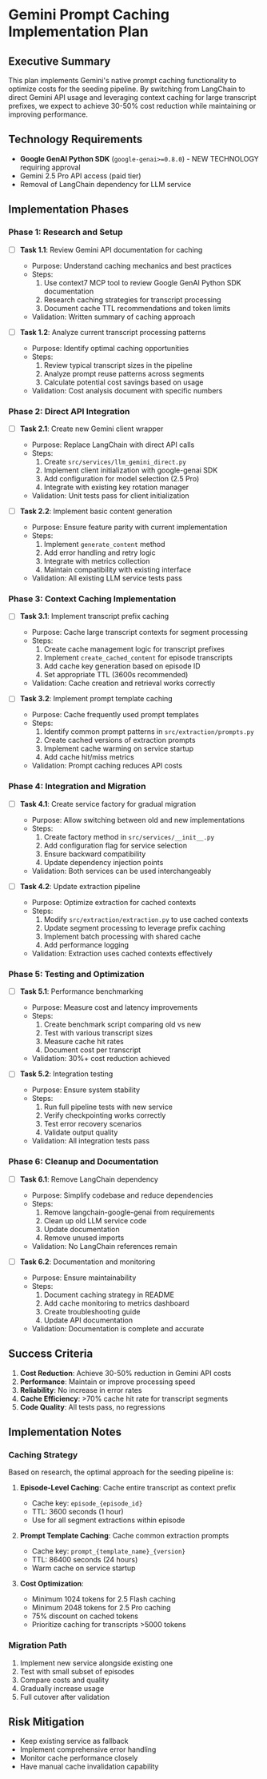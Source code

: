 # Gemini Prompt Caching Implementation Plan

## Executive Summary

This plan implements Gemini's native prompt caching functionality to optimize costs for the seeding pipeline. By switching from LangChain to direct Gemini API usage and leveraging context caching for large transcript prefixes, we expect to achieve 30-50% cost reduction while maintaining or improving performance.

## Technology Requirements

- **Google GenAI Python SDK** (`google-genai>=0.8.0`) - NEW TECHNOLOGY requiring approval
- Gemini 2.5 Pro API access (paid tier)
- Removal of LangChain dependency for LLM service

## Implementation Phases

### Phase 1: Research and Setup

- [ ] **Task 1.1**: Review Gemini API documentation for caching
  - Purpose: Understand caching mechanics and best practices
  - Steps:
    1. Use context7 MCP tool to review Google GenAI Python SDK documentation
    2. Research caching strategies for transcript processing
    3. Document cache TTL recommendations and token limits
  - Validation: Written summary of caching approach

- [ ] **Task 1.2**: Analyze current transcript processing patterns
  - Purpose: Identify optimal caching opportunities
  - Steps:
    1. Review typical transcript sizes in the pipeline
    2. Analyze prompt reuse patterns across segments
    3. Calculate potential cost savings based on usage
  - Validation: Cost analysis document with specific numbers

### Phase 2: Direct API Integration

- [ ] **Task 2.1**: Create new Gemini client wrapper
  - Purpose: Replace LangChain with direct API calls
  - Steps:
    1. Create `src/services/llm_gemini_direct.py`
    2. Implement client initialization with google-genai SDK
    3. Add configuration for model selection (2.5 Pro)
    4. Integrate with existing key rotation manager
  - Validation: Unit tests pass for client initialization

- [ ] **Task 2.2**: Implement basic content generation
  - Purpose: Ensure feature parity with current implementation
  - Steps:
    1. Implement `generate_content` method
    2. Add error handling and retry logic
    3. Integrate with metrics collection
    4. Maintain compatibility with existing interface
  - Validation: All existing LLM service tests pass

### Phase 3: Context Caching Implementation

- [ ] **Task 3.1**: Implement transcript prefix caching
  - Purpose: Cache large transcript contexts for segment processing
  - Steps:
    1. Create cache management logic for transcript prefixes
    2. Implement `create_cached_content` for episode transcripts
    3. Add cache key generation based on episode ID
    4. Set appropriate TTL (3600s recommended)
  - Validation: Cache creation and retrieval works correctly

- [ ] **Task 3.2**: Implement prompt template caching
  - Purpose: Cache frequently used prompt templates
  - Steps:
    1. Identify common prompt patterns in `src/extraction/prompts.py`
    2. Create cached versions of extraction prompts
    3. Implement cache warming on service startup
    4. Add cache hit/miss metrics
  - Validation: Prompt caching reduces API costs

### Phase 4: Integration and Migration

- [ ] **Task 4.1**: Create service factory for gradual migration
  - Purpose: Allow switching between old and new implementations
  - Steps:
    1. Create factory method in `src/services/__init__.py`
    2. Add configuration flag for service selection
    3. Ensure backward compatibility
    4. Update dependency injection points
  - Validation: Both services can be used interchangeably

- [ ] **Task 4.2**: Update extraction pipeline
  - Purpose: Optimize extraction for cached contexts
  - Steps:
    1. Modify `src/extraction/extraction.py` to use cached contexts
    2. Update segment processing to leverage prefix caching
    3. Implement batch processing with shared cache
    4. Add performance logging
  - Validation: Extraction uses cached contexts effectively

### Phase 5: Testing and Optimization

- [ ] **Task 5.1**: Performance benchmarking
  - Purpose: Measure cost and latency improvements
  - Steps:
    1. Create benchmark script comparing old vs new
    2. Test with various transcript sizes
    3. Measure cache hit rates
    4. Document cost per transcript
  - Validation: 30%+ cost reduction achieved

- [ ] **Task 5.2**: Integration testing
  - Purpose: Ensure system stability
  - Steps:
    1. Run full pipeline tests with new service
    2. Verify checkpointing works correctly
    3. Test error recovery scenarios
    4. Validate output quality
  - Validation: All integration tests pass

### Phase 6: Cleanup and Documentation

- [ ] **Task 6.1**: Remove LangChain dependency
  - Purpose: Simplify codebase and reduce dependencies
  - Steps:
    1. Remove langchain-google-genai from requirements
    2. Clean up old LLM service code
    3. Update documentation
    4. Remove unused imports
  - Validation: No LangChain references remain

- [ ] **Task 6.2**: Documentation and monitoring
  - Purpose: Ensure maintainability
  - Steps:
    1. Document caching strategy in README
    2. Add cache monitoring to metrics dashboard
    3. Create troubleshooting guide
    4. Update API documentation
  - Validation: Documentation is complete and accurate

## Success Criteria

1. **Cost Reduction**: Achieve 30-50% reduction in Gemini API costs
2. **Performance**: Maintain or improve processing speed
3. **Reliability**: No increase in error rates
4. **Cache Efficiency**: >70% cache hit rate for transcript segments
5. **Code Quality**: All tests pass, no regressions

## Implementation Notes

### Caching Strategy

Based on research, the optimal approach for the seeding pipeline is:

1. **Episode-Level Caching**: Cache entire transcript as context prefix
   - Cache key: `episode_{episode_id}`
   - TTL: 3600 seconds (1 hour)
   - Use for all segment extractions within episode

2. **Prompt Template Caching**: Cache common extraction prompts
   - Cache key: `prompt_{template_name}_{version}`
   - TTL: 86400 seconds (24 hours)
   - Warm cache on service startup

3. **Cost Optimization**:
   - Minimum 1024 tokens for 2.5 Flash caching
   - Minimum 2048 tokens for 2.5 Pro caching
   - 75% discount on cached tokens
   - Prioritize caching for transcripts >5000 tokens

### Migration Path

1. Implement new service alongside existing one
2. Test with small subset of episodes
3. Compare costs and quality
4. Gradually increase usage
5. Full cutover after validation

## Risk Mitigation

- Keep existing service as fallback
- Implement comprehensive error handling
- Monitor cache performance closely
- Have manual cache invalidation capability